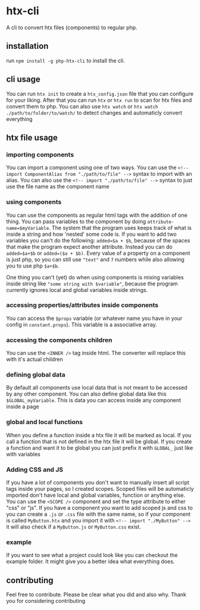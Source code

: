 # htx-cli
A cli to convert htx files (components) to regular php.

## installation
run `npm install -g php-htx-cli` to install the cli.

## cli usage
You can run `htx init` to create a `htx_config.json` file that you can configure for your liking.
After that you can run `htx` or `htx run` to scan for htx files and convert them to php.
You can also use `htx watch` or `htx watch ./path/to/folder/to/watch/` to detect changes and automaticly convert everything

## htx file usage
### importing components
You can import a component using one of two ways.
You can use the `<!-- import ComponentAlias from "./path/to/file" -->` syntax to import with an alias.
You can also use the `<!-- import "./path/to/file" -->` syntax to just use the file name as the component name

### using components
You can use the components as regular html tags with the addition of one thing. You can pass variables to the component by doing `attribute-name=$myVariable`.
The system that the program uses keeps track of what is inside a string and how 'nested' some code is. If you want to add two variables you can't do the following: `added=$a + $b`, because of the spaces that make the program expect another attribute. Instead you can do `added=$a+$b` or `added=($a + $b)`. Every value of a property on a component is just php, so you can still use `"text"` and `7` numbers while also allowing you to use php `$a+$b`.

One thing you can't (yet) do when using components is mixing variables inside string like `"some string with $variable"`, because the program currently ignores local and global variables inside strings.

### accessing properties/attributes inside components
You can access the `$props` variable (or whatever name you have in your config in `constant.props`).
This variable is a associative array.

### accessing the components children
You can use the `<INNER />` tag inside html.
The converter will replace this with it's actual children

### defining global data
By default all components use local data that is not meant to be accessed by any other component.
You can also define global data like this `$GLOBAL_myVariable`.
This is data you can access inside any component inside a page

### global and local functions
When you define a function inside a htx file it will be marked as local.
If you call a function that is not defined in the htx file it will be global.
If you create a function and want it to be global you can just prefix it with `GLOBAL_` just like with variables

### Adding CSS and JS
If you have a lot of components you don't want to manually insert all script tags inside your pages, so I created scopes.
Scoped files will be automaticly imported don't have local and global variables, function or anything else.
You can use the `<SCOPE />` component and set the type attribute to either "css" or "js".
If you have a component you want to add scoped js and css to you can create a `.js` or `.css` file with the same name, so if your component is called `MyButton.htx` and you import it with `<!-- import "./MyButton" -->` it will also check if a `MyButton.js` or `MyButton.css` exist.

### example
If you want to see what a project could look like you can checkout the example folder.
It might give you a better idea what everything does.

## contributing
Feel free to contribute.
Please be clear what you did and also why.
Thank you for considering contributing